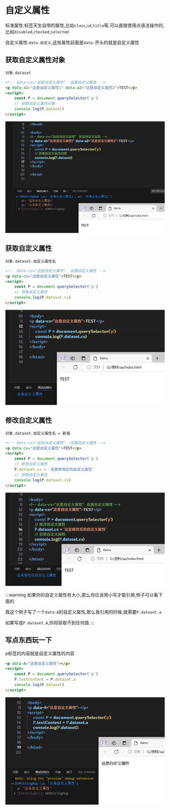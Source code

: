 # 自定义属性

标准属性:标签天生自带的属性,比如`class`,`id`,`title`等,可以直接使用点语法操作的,比如`disabled`,`checked`,`selected`

自定义属性:`data-自定义`,这些属性前面是`data-`开头的就是自定义属性

## 获取自定义属性对象

`对象.dataset`

```html
<!-- data-cs="这是自定义属性"  设置自定义属性 -->
<p data-a1="这是自定义属性1" data-a2="这是自定义属性2">TEST</p>
<script>
    const P = document.querySelector('p')
    // 获取自定义属性对象
    console.log(P.dataset)
</script>
```

![f352f6a8a94a091aaa22ad08cbd8674c5fdeb4ef](Assets/f352f6a8a94a091aaa22ad08cbd8674c5fdeb4ef.png)

## 获取自定义属性

`对象.dataset.自定义属性名`

```html
<!-- data-cs="这是自定义属性"  设置自定义属性 -->
<p data-cs="这是自定义属性">TEST</p>
<script>
    const P = document.querySelector('p')
    // 获取自定义属性
    console.log(P.dataset.cs)
</script>
```

![9b9997191a4c8ab1a4e4ce62bdc3e12ff828b9f6](Assets/9b9997191a4c8ab1a4e4ce62bdc3e12ff828b9f6.png)

## 修改自定义属性

`对象.dataset.自定义属性名 = 新值`

```html
<!-- data-cs="这是自定义属性"  设置自定义属性 -->
<p data-cs="这是自定义属性">TEST</p>
<script>
    const P = document.querySelector('p')
    // 修改自定义属性
    P.dataset.cs = '这是修改后的自定义属性'
    // 获取自定义属性
    console.log(P.dataset.cs)
</script>
```

![79e2154fad1fa55734a671fac15c5c4940eef815](Assets/79e2154fad1fa55734a671fac15c5c4940eef815.png)

:::warning
如果你的自定义属性有大小,那么你应该用小写才能引用,例子可以看下面的

我这个例子写了一个`data-A`的自定义属性,那么我引用的时候,就需要`P.dataset.a`

如果写成`P.dataset.A`,你将获取不到任何值
:::

## 写点东西玩一下

p标签的内容就是自定义属性的内容

```html
<p data-A="这是自定义属性"></p>
<script>
    const P = document.querySelector('p')
    P.textContent = P.dataset.a
    console.log(P.dataset)
</script>
```

![4c7514724b80341ddf2fd7039d0ee91032a3db82](Assets/4c7514724b80341ddf2fd7039d0ee91032a3db82.png)
